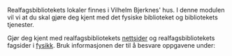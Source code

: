 Realfagsbibliotekets lokaler finnes i Vilhelm Bjerknes' hus. I denne modulen vil vi at du skal gjøre deg kjent med det fysiske biblioteket og bibliotekets tjenester. 

Gjør deg kjent med realfagsbibliotekets [nettsider](https://www.ub.uio.no/bibliotekene/ureal/ureal/) og realfagsbibliotekets fagsider i [fysikk](http://www.ub.uio.no/fag/naturvitenskap-teknologi/fysikk/). Bruk informasjonen der til å besvare oppgavene under: 

<quiz-with-navigation :exercises="['NårStengerRealfagsbiblioteket', 'Bjørnehjørnet', 'DeweyFysikk']"></quiz-with-navigation>


